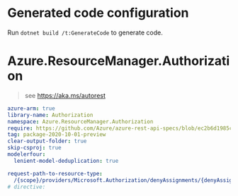 # Generated code configuration

Run `dotnet build /t:GenerateCode` to generate code.

# Azure.ResourceManager.Authorization

> see https://aka.ms/autorest

``` yaml
azure-arm: true
library-name: Authorization
namespace: Azure.ResourceManager.Authorization
require: https://github.com/Azure/azure-rest-api-specs/blob/ec2b6d1985ce89c8646276e0806a738338e98bd2/specification/authorization/resource-manager/readme.md
tag: package-2020-10-01-preview
clear-output-folder: true
skip-csproj: true
modelerfour:
  lenient-model-deduplication: true

request-path-to-resource-type:
  /{scope}/providers/Microsoft.Authorization/denyAssignments/{denyAssignmentId}: ById
# directive:

```

